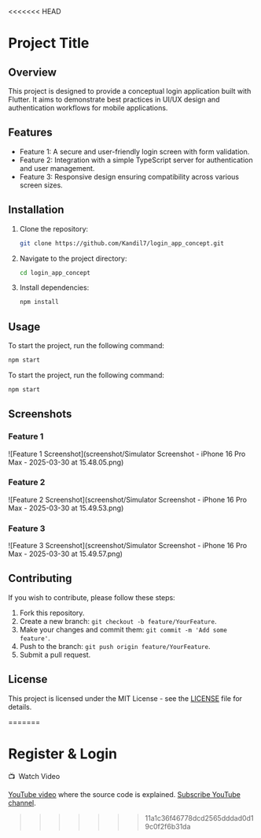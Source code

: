 <<<<<<< HEAD
# Project Title

## Overview

This project is designed to provide a conceptual login application built with Flutter. It aims to demonstrate best practices in UI/UX design and authentication workflows for mobile applications.

## Features
- Feature 1: A secure and user-friendly login screen with form validation.
- Feature 2: Integration with a simple TypeScript server for authentication and user management.
- Feature 3: Responsive design ensuring compatibility across various screen sizes.

## Installation

1. Clone the repository:
    ```bash
    git clone https://github.com/Kandil7/login_app_concept.git
    ```
2. Navigate to the project directory:
    ```bash
    cd login_app_concept
    ```
3. Install dependencies:
    ```bash
    npm install
    ```

## Usage

To start the project, run the following command:
```bash
npm start
```

To start the project, run the following command:
```bash
npm start
```

## Screenshots

### Feature 1
![Feature 1 Screenshot](screenshot/Simulator Screenshot - iPhone 16 Pro Max - 2025-03-30 at 15.48.05.png)

### Feature 2
![Feature 2 Screenshot](screenshot/Simulator Screenshot - iPhone 16 Pro Max - 2025-03-30 at 15.49.53.png)

### Feature 3
![Feature 3 Screenshot](screenshot/Simulator Screenshot - iPhone 16 Pro Max - 2025-03-30 at 15.49.57.png)

## Contributing

If you wish to contribute, please follow these steps:

1. Fork this repository.
2. Create a new branch: `git checkout -b feature/YourFeature`.
3. Make your changes and commit them: `git commit -m 'Add some feature'`.
4. Push to the branch: `git push origin feature/YourFeature`.
5. Submit a pull request.

## License

This project is licensed under the MIT License - see the [LICENSE](LICENSE) file for details.


=======
# Register & Login
📺 Watch Video

[YouTube video](https://youtu.be/UgCSVffNvqQ) where the source code is explained. [Subscribe YouTube channel](https://www.youtube.com/channel/UCkSbTj3XSWdaGfHiITheBqg).


>>>>>>> 11a1c36f46778dcd2565dddad0d19c0f2f6b31da
